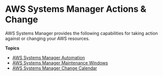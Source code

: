 # AWS Systems Manager Actions & Change<a name="systems-manager-actions-and-change"></a>

AWS Systems Manager provides the following capabilities for taking action against or changing your AWS resources\. 

**Topics**
+ [AWS Systems Manager Automation](systems-manager-automation.md)
+ [AWS Systems Manager Maintenance Windows](systems-manager-maintenance.md)
+ [AWS Systems Manager Change Calendar](systems-manager-change-calendar.md)